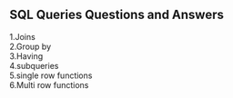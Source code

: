 ## SQL Queries Questions and Answers 
1.Joins  
2.Group by  
3.Having  
4.subqueries  
5.single row functions  
6.Multi row functions
